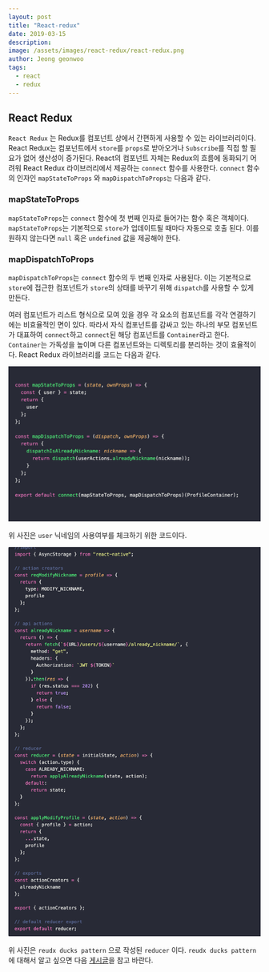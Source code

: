 ```yaml
---
layout: post
title: "React-redux"
date: 2019-03-15
description:
image: /assets/images/react-redux/react-redux.png
author: Jeong geonwoo
tags:
  - react
  - redux
---
```


## React Redux

`React Redux` 는 Redux를 컴포넌트 상에서 간편하게 사용할 수 있는 라이브러리이다. React Redux는 컴포넌트에서 `store`를 `props`로 받아오거나 `Subscribe`를 직접 할 필요가 없어 생산성이 증가된다. React의 컴포넌트 자체는 Redux의 흐름에 동화되기 어려워 React Redux 라이브러리에서 제공하는 `connect` 함수를 사용한다. `connect` 함수의 인자인 `mapStateToProps` 와 `mapDispatchToProps는` 다음과 같다.

### mapStateToProps

`mapStateToProps`는 `connect` 함수에 첫 번째 인자로 들어가는 함수 혹은 객체이다. `mapStateToProps`는 기본적으로 `store`가 업데이트될 때마다 자동으로 호출 된다. 이를 원하지 않는다면 `null` 혹은 `undefined` 값을 제공해야 한다.

### mapDispatchToProps

`mapDispatchToProps`는 `connect` 함수의 두 번째 인자로 사용된다. 이는 기본적으로 `store`에 접근한 컴포넌트가 `store`의 상태를 바꾸기 위해 `dispatch`를 사용할 수 있게 만든다.

여러 컴포넌트가 리스트 형식으로 모여 있을 경우 각 요소의 컴포넌트를 각각 연결하기에는 비효율적인 면이 있다. 따라서 자식 컴포넌트를 감싸고 있는 하나의 부모 컴포넌트가 대표하여 `connect`하고 `connect`된 해당 컴포넌트를 `Container`라고 한다. `Container`는 가독성을 높이며 다른 컴포넌트와는 디렉토리를 분리하는 것이 효율적이다. React Redux 라이브러리를 코드는 다음과 같다.

![](/assets/images/react-redux/react_redux_code.png)

위 사진은 `user` 닉네임의 사용여부를 체크하기 위한 코드이다.

![](/assets/images/react-redux/redux-ducksptrn.png)

위 사진은 `reudx ducks pattern` 으로 작성된 `reducer` 이다. `reudx ducks pattern` 에 대해서 알고 싶으면
다음 [게시글](/2019-03-15-redux.markdown)을 참고 바란다.
